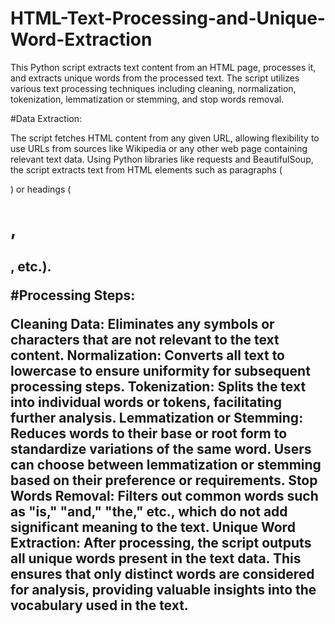 # HTML-Text-Processing-and-Unique-Word-Extraction
This Python script extracts text content from an HTML page, processes it, and extracts unique words from the processed text. The script utilizes various text processing techniques including cleaning, normalization, tokenization, lemmatization or stemming, and stop words removal.

#Data Extraction:

The script fetches HTML content from any given URL, allowing flexibility to use URLs from sources like Wikipedia or any other web page containing relevant text data.
Using Python libraries like requests and BeautifulSoup, the script extracts text from HTML elements such as paragraphs (<p>) or headings (<h1>, <h2>, etc.).

#Processing Steps:

Cleaning Data: Eliminates any symbols or characters that are not relevant to the text content.
Normalization: Converts all text to lowercase to ensure uniformity for subsequent processing steps.
Tokenization: Splits the text into individual words or tokens, facilitating further analysis.
Lemmatization or Stemming: Reduces words to their base or root form to standardize variations of the same word. Users can choose between lemmatization or stemming based on their preference or requirements.
Stop Words Removal: Filters out common words such as "is," "and," "the," etc., which do not add significant meaning to the text.
Unique Word Extraction:
After processing, the script outputs all unique words present in the text data. This ensures that only distinct words are considered for analysis, providing valuable insights into the vocabulary used in the text.

